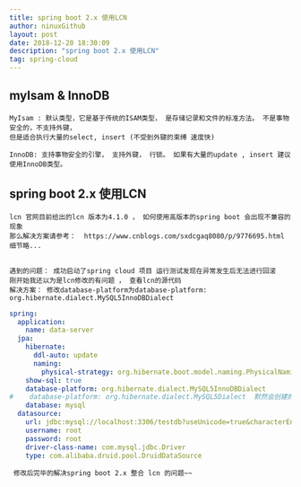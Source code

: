 ```yaml
---
title: spring boot 2.x 使用LCN
author: ninuxGithub
layout: post
date: 2018-12-20 18:30:09
description: "spring boot 2.x 使用LCN"
tag: spring-cloud
---
```


## myIsam & InnoDB
    MyIsam : 默认类型，它是基于传统的ISAM类型， 是存储记录和文件的标准方法。 不是事物安全的，不支持外键，
    但是适合执行大量的select, insert (不受到外键的束缚 速度快)
    
    InnoDB: 支持事物安全的引擎， 支持外键， 行锁。 如果有大量的update , insert 建议使用InnoDB类型。
    
    
    
## spring boot 2.x 使用LCN
    lcn 官网目前给出的lcn 版本为4.1.0 ， 如何使用高版本的spring boot 会出现不兼容的现象
    那么解决方案请参考：  https://www.cnblogs.com/sxdcgaq8080/p/9776695.html
    细节略...
    
    
    遇到的问题： 成功启动了spring cloud 项目 运行测试发现在异常发生后无法进行回滚
    刚开始我还以为是lcn修改的有问题 ， 查看lcn的源代码 
    解决方案： 修改database-platform为database-platform: org.hibernate.dialect.MySQL5InnoDBDialect

```yaml
spring:
  application:
    name: data-server
  jpa:
    hibernate:
      ddl-auto: update
      naming:
        physical-strategy: org.hibernate.boot.model.naming.PhysicalNamingStrategyStandardImpl
    show-sql: true
    database-platform: org.hibernate.dialect.MySQL5InnoDBDialect
#    database-platform: org.hibernate.dialect.MySQL5Dialect  默然会创建的表为MyIsam 类型  不支持事物 ， 自然无法回滚
    database: mysql
  datasource:
    url: jdbc:mysql://localhost:3306/testdb?useUnicode=true&characterEncoding=utf-8
    username: root
    password: root
    driver-class-name: com.mysql.jdbc.Driver
    type: com.alibaba.druid.pool.DruidDataSource
```   
     
     
     修改后完毕的解决spring boot 2.x 整合 lcn 的问题~~
     
    


